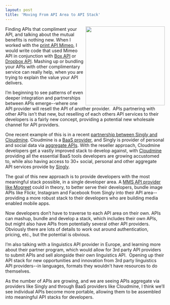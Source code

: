 ```yaml
---
layout: post
title: 'Moving From API Area to API Stack'
---
```

<p><img src="https://s3.amazonaws.com/kinlane-productions/api-stack/API-Stack-Colored.png" alt="" width="250" align="right" /></p>
<p>Finding APIs that compliment your API, and talking about the mutual benefits is nothing new.  When I worked with the <a href="http://mimeo.com">print API Mimeo</a>, I would write code that used Mimeo API in conjunction with <a title="Box API" href="http://developer.mimeo.com/blog/blog_detail.php?ID=91">Box API</a> or <a href="http://developer.mimeo.com/blog/blog_detail.php?ID=223">Dropbox API</a>.  Mashing up or bundling your APIs with other complimentary service can really help, when you are trying to explain the value your API delivers.</p>
<p>I&rsquo;m beginning to see patterns of even deeper integration and partnerships between APIs emerge--where one API provider will resell the API of another provider. &nbsp;APIs partnering with other APIs isn&rsquo;t that new, but reselling of each others API services to their developers is a fairly new concept, providing a potential new wholesale channel for API providers.</p>
<p>One recent example of this is in a recent <a title="partnership between Singly and Cloudmine" href="http://blog.singly.com/2012/11/12/teaming-up-with-cloudmine-for-backend-superpowers/">partnership between Singly and Cloudmine</a>.  Cloudmine is a <a title="BaaS Provider" href="/trends/baas.php">BaaS provider</a>, and Singly is provider of personal and social data via <a title="aggregate APIs" href="/trends/aggregation.php">aggregate APIs</a>. With the reseller approach, Cloudmine developers get a vastly improved stack to develop against, with <a href="https://cloudmine.me/">Cloudmine</a> providing all the essential BaaS tools developers are growing accustomed to, while also having access to 30+ social, personal and other aggregate API services provide by <a title="Singly" href="http://singly.com">Singly</a>.</p>
<p>The goal of this new approach is to provide developers with the most meaningful stack possible, in a single developer area.   A <a href="http://www.mogreet.com/">MMS API provider like Mogreet</a> could in theory, to better serve their developers, bundle image APIs like Flickr, Instagram and Facebook from Singly into their API area--providing a more robust stack to their developers who are building media enabled mobile apps.</p>
<p>Now developers don&rsquo;t have to traverse to each API area on their own.  APIs can mashup, bundle and develop a stack, which includes their own APIs, but might also have APIs from potentially several other API providers. &nbsp; Obviously there are lots of details to work out around authentication, pricing, etc., but the potential is obvious.</p>
<p>I&rsquo;m also talking with a linguistics API provider in Europe, and learning more about their partner program, which would allow for 3rd party API providers to submit APIs and sell alongside their own linguistics API. &nbsp;Opening up their API stack for new opportunities and innovation from 3rd party linguistics API providers--in languages, formats they wouldn't have resources to do themselves.</p>
<p>As the number of APIs are growing, and we are seeing APIs aggregate via providers like Singly and through BaaS providers like Cloudmine, I think we&rsquo;ll see individual APIs become more portable, allowing them to be assembled into meaningful API stacks for developers. &nbsp;</p>